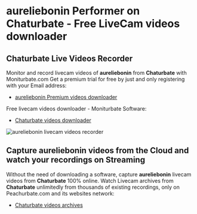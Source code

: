 # aureliebonin Performer on Chaturbate - Free LiveCam videos downloader

## Chaturbate Live Videos Recorder

Monitor and record livecam videos of **aureliebonin** from **Chaturbate** with Moniturbate.com
Get a premium trial for free by just and only registering with your Email address:
* [aureliebonin Premium videos downloader](https://moniturbate.com/request-demo-licence-key.html)

Free livecam videos downloader - Moniturbate Software:
* [Chaturbate videos downloader](https://moniturbate.com/moniturbate-download-software.html)

![aureliebonin livecam videos recorder](https://peachurnet.com/templates/moniturbate-software.png)


## Capture aureliebonin videos from the Cloud and watch your recordings on Streaming

Without the need of downloading a software, capture **aureliebonin** livecam videos from **Chaturbate** 100% online.
Watch Livecam archives from **Chaturbate** unlimitedly from thousands of existing recordings, only on Peachurbate.com and its websites network:
* [Chaturbate videos archives](https://peachurnet.com/)